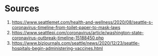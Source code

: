 # Sources

1. https://www.seattlemet.com/health-and-wellness/2020/08/seattle-s-coronavirus-timeline-from-toilet-paper-to-mask-laws
2. https://www.seattlepi.com/coronavirus/article/washington-state-coronavirus-outbreak-timeline-15188450.php 
3. https://www.bizjournals.com/seattle/news/2020/12/23/seattle-hospitals-begin-administering-vaccines.html
